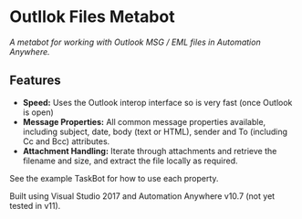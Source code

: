 # Outllok Files Metabot
_A metabot for working with Outlook MSG / EML files in Automation Anywhere._

## Features
- **Speed:** Uses the Outlook interop interface so is very fast (once Outlook is open)
- **Message Properties:** All common message properties available, including subject, date, body (text or HTML), sender and To (including Cc and Bcc) attributes.
- **Attachment Handling:** Iterate through attachments and retrieve the filename and size, and extract the file locally as required.

See the example TaskBot for how to use each property.

Built using Visual Studio 2017 and Automation Anywhere v10.7 (not yet tested in v11).
